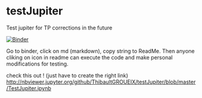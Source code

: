 # testJupiter
Test jupiter for TP corrections in the future

[![Binder](http://mybinder.org/badge.svg)](http://mybinder.org/repo/ThibaultGROUEIX/testJupiter)

Go to binder, click on md (markdown), copy string to ReadMe. Then anyone cliking on icon in readme can execute the code and make personal modifications for testing.

check this out !
(just have to create the right link)
http://nbviewer.jupyter.org/github/ThibaultGROUEIX/testJupiter/blob/master/TestJupiter.ipynb
